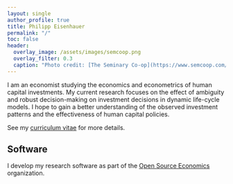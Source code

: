 ```yaml
---
layout: single
author_profile: true
title: Philipp Eisenhauer
permalink: "/"
toc: false
header:
  overlay_image: /assets/images/semcoop.png
  overlay_filter: 0.3
  caption: "Photo credit: [The Seminary Co-op](https://www.semcoop.com/)"
---
```


I am an economist studying the economics and econometrics of human capital investments. My current research focuses on the effect of ambiguity and robust decision-making on investment decisions in dynamic life-cycle models. I hope to gain a better understanding of the observed investment patterns and the effectiveness of human capital policies.

See my [curriculum vitae](https://github.com/peisenha/peisenha.github.io/blob/master/assets/eisenhauer-cv.pdf) for more details.

## Software

I develop my research software as part of the [Open Source Economics](https://github.com/OpenSourceEconomics) organization.

